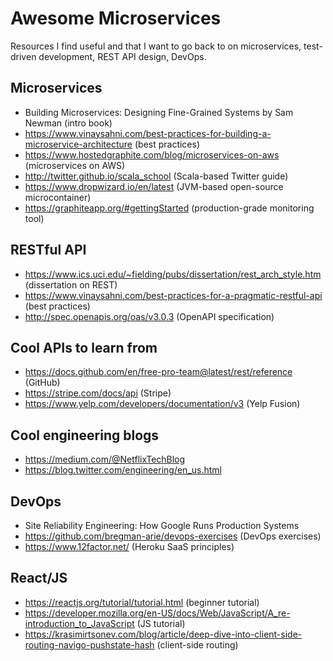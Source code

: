 # Awesome Microservices
Resources I find useful and that I want to go back to on microservices, test-driven development, REST API design, DevOps.

## Microservices
* Building Microservices: Designing Fine-Grained Systems by Sam Newman (intro book)
* https://www.vinaysahni.com/best-practices-for-building-a-microservice-architecture (best practices)
* https://www.hostedgraphite.com/blog/microservices-on-aws (microservices on AWS)
* http://twitter.github.io/scala_school (Scala-based Twitter guide)
* https://www.dropwizard.io/en/latest (JVM-based open-source microcontainer)
* https://graphiteapp.org/#gettingStarted (production-grade monitoring tool)

## RESTful API
* https://www.ics.uci.edu/~fielding/pubs/dissertation/rest_arch_style.htm (dissertation on REST)
* https://www.vinaysahni.com/best-practices-for-a-pragmatic-restful-api (best practices)
* http://spec.openapis.org/oas/v3.0.3 (OpenAPI specification)

## Cool APIs to learn from
* https://docs.github.com/en/free-pro-team@latest/rest/reference (GitHub)
* https://stripe.com/docs/api (Stripe)
* https://www.yelp.com/developers/documentation/v3 (Yelp Fusion)

## Cool engineering blogs
* https://medium.com/@NetflixTechBlog
* https://blog.twitter.com/engineering/en_us.html

## DevOps
* Site Reliability Engineering: How Google Runs Production Systems
* https://github.com/bregman-arie/devops-exercises (DevOps exercises)
* https://www.12factor.net/ (Heroku SaaS principles)

## React/JS
* https://reactjs.org/tutorial/tutorial.html (beginner tutorial)
* https://developer.mozilla.org/en-US/docs/Web/JavaScript/A_re-introduction_to_JavaScript (JS tutorial)
* https://krasimirtsonev.com/blog/article/deep-dive-into-client-side-routing-navigo-pushstate-hash (client-side routing)
